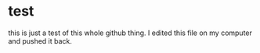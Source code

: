 # test
this is just a test of this whole github thing.  I edited this file on my computer and pushed it back.


